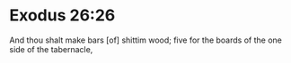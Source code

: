 # Exodus 26:26

And thou shalt make bars [of] shittim wood; five for the boards of the one side of the tabernacle,